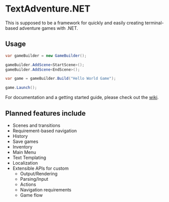 # TextAdventure.NET

This is supposed to be a framework for quickly and easily creating terminal-based adventure games with .NET.

## Usage

```c#
var gameBuilder = new GameBuilder();

gameBuilder.AddScene<StartScene>();
gameBuilder.AddScene<EndScene>();

var game = gameBuilder.Build("Hello World Game");

game.Launch();
```

For documentation and a getting started guide, please check out the [wiki](https://github.com/InDieTasten/TextAdventure.NET/wiki).

## Planned features include

- Scenes and transitions
- Requirement-based navigation
- History
- Save games
- Inventory
- Main Menu
- Text Templating
- Localization
- Extensible APIs for custom
  - Output/Rendering
  - Parsing/Input
  - Actions
  - Navigation requirements
  - Game flow
